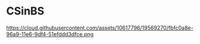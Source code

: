 # CSinBS

https://cloud.githubusercontent.com/assets/10617796/19569270/fbfc0a8e-96a9-11e6-9df4-51efddd3dfce.png
